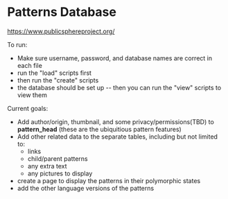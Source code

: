 # Patterns Database
https://www.publicsphereproject.org/

To run:

- Make sure username, password, and database names are correct in each file
- run the "load" scripts first
- then run the "create" scripts
- the database should be set up -- then you can run the "view" scripts to view them

Current goals:
- Add author/origin, thumbnail, and some privacy/permissions(TBD) to **pattern_head** (these are the ubiquitious pattern features)
- Add other related data to the separate tables, including but not limited to:
  - links
  - child/parent patterns
  - any extra text
  - any pictures to display
- create a page to display the patterns in their polymorphic states
- add the other language versions of the patterns

